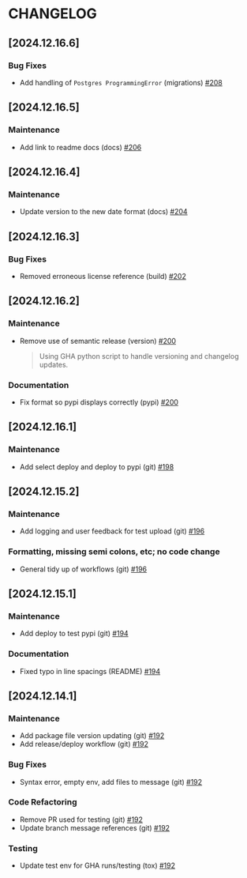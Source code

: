 # CHANGELOG

<!--next-version-placeholder-->

## [2024.12.16.6]

### Bug Fixes
- Add handling of `Postgres ProgrammingError` (migrations) [#208](https://github.com/imAsparky/django-tag-me/pull/208)


## [2024.12.16.5]

### Maintenance
- Add link to readme docs (docs) [#206](https://github.com/imAsparky/django-tag-me/pull/206)


## [2024.12.16.4]

### Maintenance
- Update version to the new date format (docs) [#204](https://github.com/imAsparky/django-tag-me/pull/204)


## [2024.12.16.3]

### Bug Fixes
- Removed erroneous license reference (build) [#202](https://github.com/imAsparky/django-tag-me/pull/202)


## [2024.12.16.2]

### Maintenance
- Remove use of semantic release (version) [#200](https://github.com/imAsparky/django-tag-me/pull/200)
  > Using GHA python script to handle versioning and changelog updates.

### Documentation
- Fix format so pypi displays correctly (pypi) [#200](https://github.com/imAsparky/django-tag-me/pull/200)


## [2024.12.16.1]

### Maintenance
- Add select deploy and deploy to pypi (git) [#198](https://github.com/imAsparky/django-tag-me/pull/198)


## [2024.12.15.2]

### Maintenance
- Add logging and user feedback for test upload (git) [#196](https://github.com/imAsparky/django-tag-me/pull/196)

### Formatting, missing semi colons, etc; no code change
- General tidy up of workflows (git) [#196](https://github.com/imAsparky/django-tag-me/pull/196)


## [2024.12.15.1]

### Maintenance
- Add deploy to test pypi (git) [#194](https://github.com/imAsparky/django-tag-me/pull/194)

### Documentation
- Fixed typo in line spacings (README) [#194](https://github.com/imAsparky/django-tag-me/pull/194)


## [2024.12.14.1]

### Maintenance
- Add package file version updating (git) [#192](https://github.com/imAsparky/django-tag-me/pull/192)
- Add release/deploy workflow (git) [#192](https://github.com/imAsparky/django-tag-me/pull/192)

### Bug Fixes
- Syntax error, empty env, add files to message (git) [#192](https://github.com/imAsparky/django-tag-me/pull/192)

### Code Refactoring
- Remove PR used for testing (git) [#192](https://github.com/imAsparky/django-tag-me/pull/192)
- Update branch message references (git) [#192](https://github.com/imAsparky/django-tag-me/pull/192)

### Testing
- Update test env for GHA runs/testing (tox) [#192](https://github.com/imAsparky/django-tag-me/pull/192)


